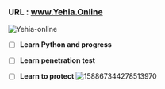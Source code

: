 ### **URL : [www.Yehia.Online ](https://www.yehia.online)**
![Yehia-online](https://user-images.githubusercontent.com/42983220/78407688-b01fa780-7605-11ea-9a6a-7d81939296ff.png)
- [ ] **Learn Python and progress**

- [ ] **Learn penetration test**

- [ ] **Learn to protect**
![158867344278513970](https://user-images.githubusercontent.com/42983220/81056077-c461f900-8e7e-11ea-878d-00b48b34c27d.png)
